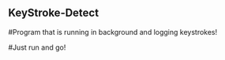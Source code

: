 ## KeyStroke-Detect
#Program that is running in background and logging keystrokes!

#Just run and go!
